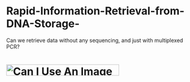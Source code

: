 # Rapid-Information-Retrieval-from-DNA-Storage-
 Can we retrieve data without any sequencing, and just with multiplexed PCR? 

<h1><img src="excel_to_image3.png"
width="300" height="30" alt="Can I Use An Image as a
H1 Tag?"></h1>

